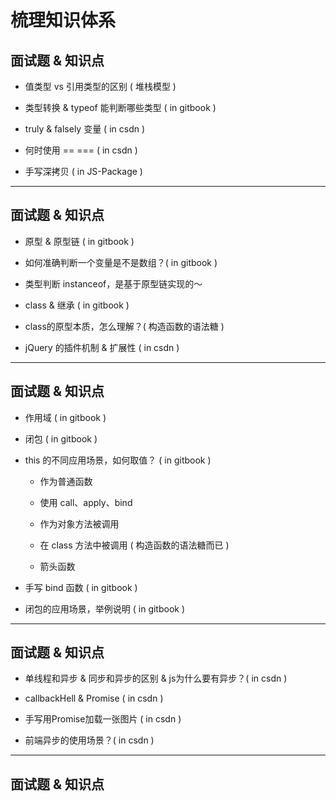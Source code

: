 # 梳理知识体系

## 面试题 & 知识点

- 值类型 vs 引用类型的区别 ( 堆栈模型 )

- 类型转换 & typeof 能判断哪些类型 ( in gitbook )

- truly & falsely 变量 ( in csdn )

- 何时使用 == === ( in csdn )

- 手写深拷贝 ( in JS-Package )

--------------------------------------------------

## 面试题 & 知识点

- 原型 & 原型链 ( in gitbook )

- 如何准确判断一个变量是不是数组？( in gitbook )

- 类型判断 instanceof，是基于原型链实现的～

- class & 继承 ( in gitbook )

- class的原型本质，怎么理解？( 构造函数的语法糖 )

- jQuery 的插件机制 & 扩展性 ( in csdn )

--------------------------------------------------

## 面试题 & 知识点

- 作用域 ( in gitbook )

- 闭包 ( in gitbook )

- this 的不同应用场景，如何取值？ ( in gitbook )

  - 作为普通函数

  - 使用 call、apply、bind

  - 作为对象方法被调用

  - 在 class 方法中被调用 ( 构造函数的语法糖而已 )

  - 箭头函数

- 手写 bind 函数 ( in gitbook )

- 闭包的应用场景，举例说明 ( in gitbook )

--------------------------------------------------

## 面试题 & 知识点

- 单线程和异步 & 同步和异步的区别 & js为什么要有异步？( in csdn )

- callbackHell & Promise ( in csdn )

- 手写用Promise加载一张图片 ( in csdn )

- 前端异步的使用场景？( in csdn )

--------------------------------------------------

## 面试题 & 知识点


